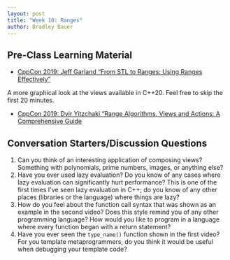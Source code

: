 ```yaml
---
layout: post
title: "Week 10: Ranges"
author: Bradley Bauer
---
```


## Pre-Class Learning Material

* [CppCon 2019: Jeff Garland “From STL to Ranges: Using Ranges Effectively”](https://www.youtube.com/watch?v=vJ290qlAbbw)

A more graphical look at the views available in C++20. Feel free to skip the first 20 minutes.
* [CppCon 2019: Dvir Yitzchaki “Range Algorithms, Views and Actions: A Comprehensive Guide](https://youtu.be/qQtS50ZChN8?t=1190)

## Conversation Starters/Discussion Questions

1. Can you think of an interesting application of composing views? Something with polynomials, prime numbers, images, or anything else?
2. Have you ever used lazy evaluation? Do you know of any cases where lazy evaluation can significantly hurt performance? This is one of the first times I've seen lazy evaluation in C++; do you know of any other places (libraries or the language) where things are lazy?
3. How do you feel about the function call syntax that was shown as an example in the second video? Does this style remind you of any other programming language? How would you like to program in a language where every function began with a return statement?
4. Have you ever seen the `type_name()` function shown in the first video? For you template metaprogrammers, do you think it would be useful when debugging your template code?
